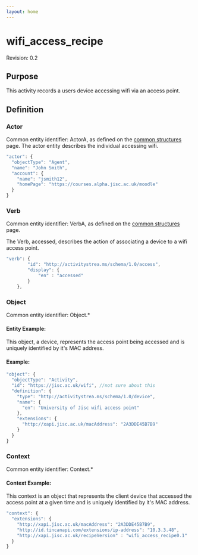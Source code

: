 ```yaml
---
layout: home
---
```


# wifi_access_recipe
Revision: 0.2

## Purpose
This activity records a users device accessing wifi via an access point.

## Definition

### Actor
Common entity identifier:  ActorA, as defined on the [common structures](../common_structures.html#actora) page.
The actor entity describes the individual accessing wifi.


``` Javascript
"actor": {
  "objectType": "Agent",
  "name": "John Smith",
  "account": {
    "name": "jsmith12",
    "homePage": "https://courses.alpha.jisc.ac.uk/moodle"
  }
}
```

### Verb
Common entity identifier: VerbA, as defined on the [common structures](../common_structures.html#verba) page.

The Verb, accessed, describes the action of associating a device to a wifi access point.


``` javascript
"verb": {
        "id": "http://activitystrea.ms/schema/1.0/access",
        "display": {
            "en" : "accessed"
        }
    },
```

### Object
Common entity identifier: Object.*

#### Entity Example:
This object, a device, represents the access point being accessed and is uniquely identified by it's MAC address.

#### Example:
``` javascript
"object": {
  "objectType": "Activity",
  "id": "https://jisc.ac.uk/wifi", //not sure about this
  "definition": {
    "type": "http://activitystrea.ms/schema/1.0/device",
    "name": {
      "en": "University of Jisc wifi access point"
    },
    "extensions": {
      "http://xapi.jisc.ac.uk/macAddress": "2A3DDE45B7B9"
    }
  }
}
```

### Context
Common entity identifier: Context.*

#### Context Example:
This context is an object that represents the client device that accessed the access point at a given time and is uniquely identified by it's MAC address.


``` javascript
"context": {
  "extensions": {
	"http://xapi.jisc.ac.uk/macAddress": "2A3DDE45B7B9",
    "http://id.tincanapi.com/extensions/ip-address": "10.3.3.48",
    "http://xapi.jisc.ac.uk/recipeVersion" : "wifi_access_recipe0.1"
  }
}
```

